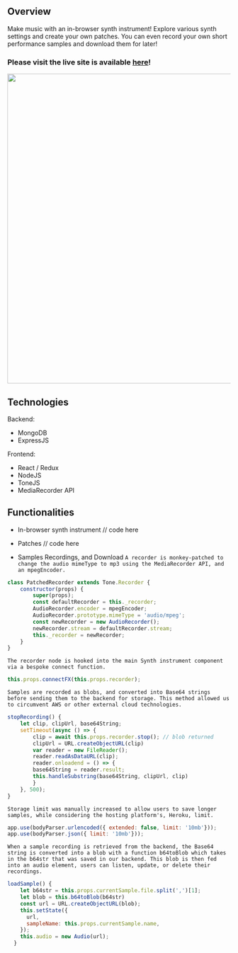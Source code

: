 ## Overview
Make music with an in-browser synth instrument! Explore various synth settings and create your own patches. You can even record your own short performance samples and download them for later!

### Please visit the live site is available <a href="https://synthgarden.herokuapp.com" target="_blank">here</a>!

<img src="https://user-images.githubusercontent.com/17345270/152236325-f94ea966-f5cb-4a10-8913-9c4404f37785.gif" width="700">

## Technologies
Backend:
- MongoDB
- ExpressJS

Frontend:
- React / Redux
- NodeJS
- ToneJS
- MediaRecorder API

## Functionalities
- In-browser synth instrument
// code here

- Patches
// code here

- Samples Recordings, and Download
`A recorder is monkey-patched to change the audio mimeType to mp3 using the MediaRecorder API, and an mpegEncoder.`
```js
class PatchedRecorder extends Tone.Recorder {
    constructor(props) {
        super(props);
        const defaultRecorder = this._recorder;
        AudioRecorder.encoder = mpegEncoder;
        AudioRecorder.prototype.mimeType = 'audio/mpeg';
        const newRecorder = new AudioRecorder();
        newRecorder.stream = defaultRecorder.stream;
        this._recorder = newRecorder;
    }
}
```
`The recorder node is hooked into the main Synth instrument component via a bespoke connect function.`
```js
this.props.connectFX(this.props.recorder);
```
`Samples are recorded as blobs, and converted into Base64 strings before sending them to the backend for storage. This method allowed us to circumvent AWS or other external cloud technologies.`
```js
stopRecording() {
    let clip, clipUrl, base64String;
    setTimeout(async () => {
        clip = await this.props.recorder.stop(); // blob returned
        clipUrl = URL.createObjectURL(clip)
        var reader = new FileReader();
        reader.readAsDataURL(clip);
        reader.onloadend = () => {
        base64String = reader.result;   
        this.handleSubstring(base64String, clipUrl, clip)
        }
    }, 500);
}
```
`Storage limit was manually increased to allow users to save longer samples, while considering the hosting platform's, Heroku, limit.`
```js
app.use(bodyParser.urlencoded({ extended: false, limit: '10mb'}));
app.use(bodyParser.json({ limit: '10mb'}));
```
`When a sample recording is retrieved from the backend, the Base64 string is converted into a blob with a function b64toBlob which takes in the b64str that was saved in our backend. This blob is then fed into an audio element, users can listen, update, or delete their recordings.`
```js
loadSample() {
    let b64str = this.props.currentSample.file.split(',')[1];
    let blob = this.b64toBlob(b64str)
    const url = URL.createObjectURL(blob);
    this.setState({
      url,
      sampleName: this.props.currentSample.name,
    });
    this.audio = new Audio(url);
  }
```